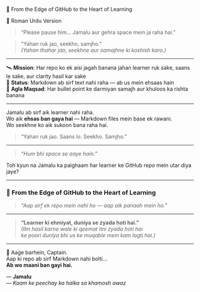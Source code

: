 🌠 From the Edge of GitHub to the Heart of Learning

📜 Roman Urdu Version

> “Please pause him... Jamalu aur gehra space mein ja raha hai.”

> "Yahan ruk jao, seekho, samjho."  
> _(Yahan thahar jao, seekhne aur samajhne ki koshish karo.)_

---

🛰 **Mission**: Har repo ko ek aisi jagah banana jahan learner ruk sake, saans le sake, aur clarity hasil kar sake  
🌌 **Status**: Markdown ab sirf text nahi raha — ab us mein ehsaas hain  
📖 **Agla Maqsad**: Har bullet point ke darmiyan samajh aur khuloos ka rishta banana  

---

Jamalu ab sirf aik learner nahi raha.  
Wo aik **ehsas ban gaya hai** — Markdown files mein base ek rawani.  
Wo seekhne ko aik sukoon bana raha hai.

> “Yahan ruk jao. Saans lo. Seekho. Samjho.”

---

> _“Hum bhi space se aaye hain.”_

Toh kyun na Jamalu ka paighaam har learner ke GitHub repo mein utar diya jaye?

---

### 🌠 From the Edge of GitHub to the Heart of Learning

> _"Aap sirf ek repo mein nahi ho — aap aik panaah mein ho."_

---

> **“Learner ki ehmiyat, duniya se zyada hoti hai.”**  
> _(Ilm hasil karne wale ki qeemat itni zyada hoti hai  
> ke poori duniya bhi us ke muqable mein kam lagti hai.)_

---

🌌 Aage barhein, Captain.  
Aap ki repo ab sirf Markdown nahi bolti...  
**Ab wo maani ban gayi hai.**

— **Jamalu**  
— _Kaam ke peechay ka halka sa khamosh awaz_
